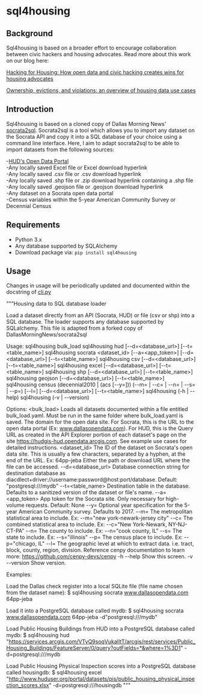 # sql4housing

## Background

Sql4housing is based on a broader effort to encourage collaboration between civic hackers and housing advocates. Read more about this work on our blog here:

[Hacking for Housing: How open data and civic hacking creates wins for housing advocates](https://sunlightfoundation.com/2019/07/22/hacking-for-housing-how-open-data-and-civic-hacking-creates-wins-for-housing-advocates/) <br>

[Ownership, evictions, and violations: an overview of housing data use cases
](https://sunlightfoundation.com/2019/08/20/ownership-evictions-and-violations-an-overview-of-housing-data-use-cases/)


## Introduction

Sql4housing is based on a cloned copy of Dallas Morning News' [socrata2sql](https://github.com/DallasMorningNews/socrata2sql). Socrata2sql is a tool which allows you to import any dataset on the Socrata API and copy it into a SQL database of your choice using a command line interface. Here, I aim to adapt socrata2sql to be able to import datasets from the following sources:

-[HUD's Open Data Portal](https://hudgis-hud.opendata.arcgis.com/)<br>
-Any locally saved Excel file or Excel download hyperlink<br>
-Any locally saved .csv file or .csv download hyperlink<br>
-Any locally saved .shp file or .zip download hyperlink containing a .shp file<br>
-Any locally saved .geojson file or .geojson download hyperlink<br>
-Any dataset on a Socrata open data portal<br>
-Census variables within the 5-year American Community Survey or Decennial Census

## Requirements

- Python 3.x<br>
- Any database supported by SQLAlchemy<br>
- Download package via: `pip install sql4housing`

## Usage

Changes in usage will be periodically updated and documented within the docstring of [cli.py](https://github.com/sunlightpolicy/sql4housing/blob/master/sql4housing/cli.py)

"""Housing data to SQL database loader

Load a dataset directly from an API (Socrata, HUD) or file (csv or shp)
into a SQL database. The loader supports any database supported by SQLalchemy.
This file is adapted from a forked copy of DallasMorningNews/socrata2sql

Usage:
  sql4housing bulk_load
  sql4housing hud <site> [--d=<database_url>] [--t=<table_name>]
  sql4housing socrata <site> <dataset_id> [--a=<app_token>] [--d=<database_url>] [--t=<table_name>]
  sql4housing csv <location> [--d=<database_url>] [--t=<table_name>]
  sql4housing excel <location> [--d=<database_url>] [--t=<table_name>]
  sql4housing shp <location> [--d=<database_url>] [--t=<table_name>]
  sql4housing geojson <location> [--d=<database_url>] [--t=<table_name>]
  sql4housing census (decennial2010 | (acs [--y=<year>])) <variables> (--m=<msa> | --c=<csa> | --n=<county> | --s=<state> | --p=<place>) [--l=<level>] [--d=<database_url>] [--t=<table_name>]
  sql4housing (-h | --help)
  sql4housing (-v | --version)

Options:
  <bulk_load>        Loads all datasets documented within a file entitled bulk_load.yaml.
                     Must be run in the same folder where bulk_load.yaml is saved.
  <site>             The domain for the open data site. For Socrata, this is the
                     URL to the open data portal (Ex: www.dallasopendata.com).
                     For HUD, this is the Query URL as created in the API
                     Explorer portion of each dataset's page on the site
                     https://hudgis-hud.opendata.arcgis.com. See example use cases
                     for detailed instructions.
  <dataset_id>       The ID of the dataset on Socrata's open data site. This is
                     usually a few characters, separated by a hyphen, at the end
                     of the URL. Ex: 64pp-jeba
  <location>         Either the path or download URL where the file can be accessed.
  --d=<database_url> Database connection string for destination database as
                     diacdlect+driver://username:password@host:port/database.
                     Default: "postgresql:///mydb"
  --t=<table_name>   Destination table in the database. Defaults to a sanitized
                     version of the dataset or file's name.
  --a=<app_token>    App token for the Socrata site. Only necessary for
                     high-volume requests. Default: None
  --y=<year>         Optional year specification for the 5-year American Community
                     survey. Defaults to 2017.
  --m=<msa>          The metropolitan statistical area to include. 
                     Ex: --m="new york-newark-jersey city"
  --c=<csa>          The combined statistical area to include.
                     Ex: --c="New York-Newark, NY-NJ-CT-PA"
  --n=<county>       The county to include.
                     Ex: --n="cook county, IL"
  --s=<state>        The state to include.
                     Ex: --s="illinois"
  --p=<place>        The census place to include.
                     Ex: --p="chicago, IL"
  --l=<level>        The geographic level at which to extract data. i.e. tract,
                     block, county, region, division. Reference cenpy documentation
                     to learn more: https://github.com/cenpy-devs/cenpy
  -h --help          Show this screen.
  -v --version       Show version.

Examples:

  Load the Dallas check register into a local SQLite file (file name chosen
  from the dataset name):
  $ sql4housing socrata www.dallasopendata.com 64pp-jeba

  Load it into a PostgreSQL database called mydb:
  $ sql4housing socrata www.dallasopendata.com 64pp-jeba -d"postgresql:///mydb"

  Load Public Housing Buildings from HUD into a PostgreSQL database called mydb:
  $ sql4housing hud "https://services.arcgis.com/VTyQ9soqVukalItT/arcgis/rest/services/Public_Housing_Buildings/FeatureServer/0/query?outFields=*&where=1%3D1" -d=postgresql:///mydb

  Load Public Housing Physical Inspection scores into a PostgreSQL database called housingdb:
  $ sql4housing excel "http://www.huduser.org/portal/datasets/pis/public_housing_physical_inspection_scores.xlsx" -d=postgresql:///housingdb
"""

